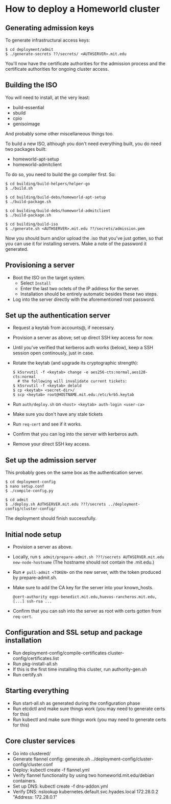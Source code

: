 # How to deploy a Homeworld cluster

## Generating admission keys

To generate infrastructural access keys:

    $ cd deployment/admit
    $ ./generate-secrets ??/secrets/ <AUTHSERVER>.mit.edu

You'll now have the certificate authorities for the admission process and the
certificate authorities for ongoing cluster access.

## Building the ISO

You will need to install, at the very least:

 * build-essential
 * sbuild
 * cpio
 * genisoimage

And probably some other miscellaneous things too.

To build a new ISO, although you don't need everything built, you do need two
packages built:

 * homeworld-apt-setup
 * homeworld-admitclient

To do so, you need to build the go compiler first. So:

    $ cd building/build-helpers/helper-go
    $ ./build.sh

    $ cd building/build-debs/homeworld-apt-setup
    $ ./build-package.sh

    $ cd building/build-debs/homeworld-admitclient
    $ ./build-package.sh

    $ cd building/build-iso
    $ ./generate.sh <AUTHSERVER>.mit.edu ??/secrets/admission.pem

Now you should burn and/or upload the .iso that you've just gotten, so that you
can use it for installing servers. Make a note of the password it generated.

## Provisioning a server

 * Boot the ISO on the target system.
   - Select `Install`
   - Enter the last two octets of the IP address for the server.
   - Installation should be entirely automatic besides these two steps.
 * Log into the server directly with the aforementioned root password.

## Set up the authentication server

 * Request a keytab from accounts@, if necessary.
 * Provision a server as above; set up direct SSH key access for now.
 * Until you've verified that kerberos auth works (below), keep a SSH session
   open continously, just in case.
 * Rotate the keytab (and upgrade its cryptographic strength):

       $ k5srvutil -f <keytab> change -e aes256-cts:normal,aes128-cts:normal
         # the following will invalidate current tickets:
       $ k5srvutil -f <keytab> delold
       $ cp <keytab> <secret-dir>/
       $ scp <keytab> root@HOSTNAME.mit.edu:/etc/krb5.keytab

 * Run `auth/deploy.sh` on `<host> <keytab> auth-login <user-ca>`
 * Make sure you don't have any stale tickets
 * Run `req-cert` and see if it works.
 * Confirm that you can log into the server with kerberos auth.
 * Remove your direct SSH key access.

## Set up the admission server

This probably goes on the same box as the authentication server.

    $ cd deployment-config
    $ nano setup.conf
    $ ./compile-config.py

    $ cd admit
    $ ./deploy.sh AUTHSERVER.mit.edu ???/secrets ../deployment-config/cluster-config/

The deployment should finish successfully.

## Initial node setup

 * Provision a server as above.
 * Locally, run `$ admit/prepare-admit.sh ???/secrets AUTHSERVER.mit.edu new-node-hostname`
     (The hostname should not contain the .mit.edu.)
 * Run `# pull-admit <TOKEN>` on the new server, with the token produced by prepare-admit.sh.
 * Make sure to add the CA key for the server into your known_hosts.

       @cert-authority eggs-benedict.mit.edu,huevos-rancheros.mit.edu,[...] ssh-rsa ...

 * Confirm that you can ssh into the server as root with certs gotten from `req-cert`.

## Configuration and SSL setup and package installation

 * Run deployment-config/compile-certificates cluster-config/certificates.list <secrets-directory>
 * Run pkg-install-all.sh
 * If this is the first time installing this cluster, run authority-gen.sh
 * Run certify.sh

## Starting everything

 * Run start-all.sh as generated during the configuration phase
 * Run etcdctl and make sure things work (you may need to generate certs for this)
 * Run kubectl and make sure things work (you may need to generate certs for this)

## Core cluster services

 * Go into clustered/
 * Generate flannel config: generate.sh ../deployment-config/cluster-config/cluster.conf
 * Deploy: kubectl create -f flannel.yml
 * Verify flannel functionality by using two homeworld.mit.edu/debian containers.
 * Set up DNS: kubectl create -f dns-addon.yml
 * Verify DNS: nslookup kubernetes.default.svc.hyades.local 172.28.0.2
     "Address: 172.28.0.1"
